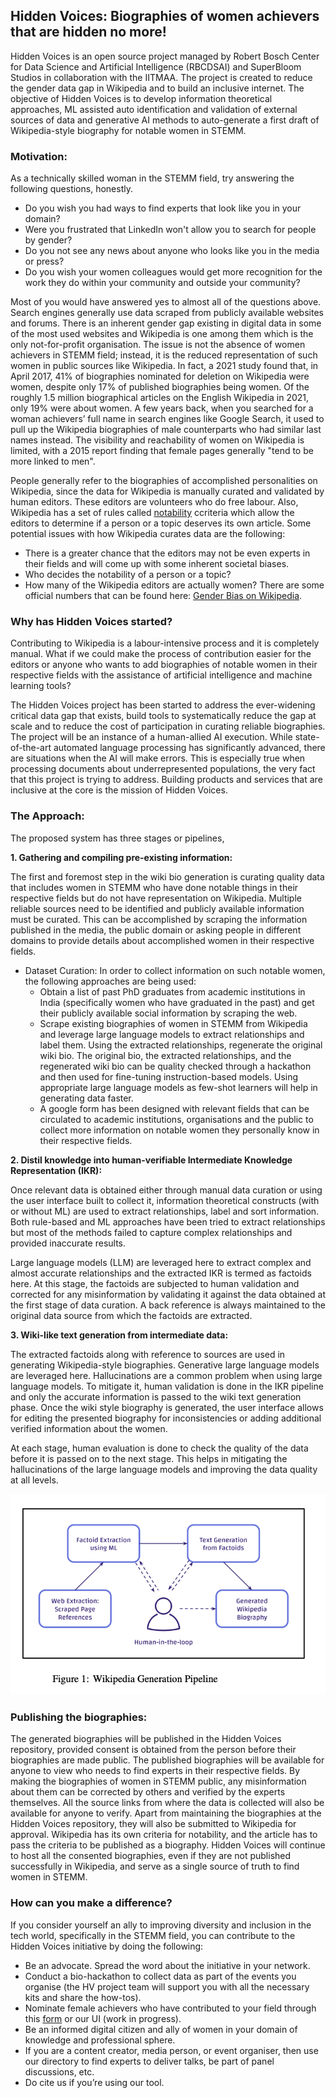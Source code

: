 ## Hidden Voices: Biographies of women achievers that are hidden no more!

Hidden Voices is an open source project managed by Robert Bosch Center for Data Science and Artificial Intelligence (RBCDSAI) and SuperBloom Studios in collaboration with the IITMAA. The project is created to reduce the gender data gap in Wikipedia and to build an inclusive internet. The objective of Hidden Voices is to develop information theoretical approaches, ML assisted auto identification and validation of external sources of data and generative AI methods to auto-generate a first draft of Wikipedia-style biography for notable women in STEMM.

### Motivation:
As a technically skilled woman in the STEMM field, try answering the following questions, honestly.
- Do you wish you had ways to find experts that look like you in your domain? 
- Were you frustrated that LinkedIn won't allow you to search for people by gender? 
- Do you not see any news about anyone who looks like you in the media or press? 
- Do you wish your women colleagues would get more recognition for the work they do within your community and outside your community?

Most of you would have answered yes to almost all of the questions above. Search engines generally use data scraped from publicly available websites and forums. There is an inherent gender gap existing in digital data in some of the most used websites and Wikipedia is one among them which is the only not-for-profit organisation. The issue is not the absence of women achievers in STEMM field; instead, it is the reduced representation of such women in public sources like Wikipedia. In fact, a 2021 study found that, in April 2017, 41% of biographies nominated for deletion on Wikipedia were women, despite only 17% of published biographies being women. Of the roughly 1.5 million biographical articles on the English Wikipedia in 2021, only 19% were about women.
A few years back, when you searched for a woman achievers’ full name in search engines like Google Search, it used to pull up the Wikipedia biographies of male counterparts who had similar last names instead. The visibility and reachability of women on Wikipedia is limited, with a 2015 report finding that female pages generally "tend to be more linked to men". 

People generally refer to the biographies of accomplished personalities on Wikipedia, since the data for Wikipedia is manually curated and validated by human editors. These editors are volunteers who do free labour. Also, Wikipedia has a set of rules called [notability](https://en.wikipedia.org/wiki/Wikipedia:Notability) ccriteria which allow the editors to determine if a person or a topic deserves its own article. Some potential issues with how Wikipedia curates data are the following:

- There is a greater chance that the editors may not be even experts in their fields and will come up with some inherent societal biases.
- Who decides the notability of a person or a topic?
- How many of the Wikipedia editors are actually women? There are some official numbers that can be found here: [Gender Bias on Wikipedia](https://en.wikipedia.org/wiki/Gender_bias_on_Wikipedia).

### Why has Hidden Voices started?
Contributing to Wikipedia is a labour-intensive process and it is completely manual. What if we could make the process of contribution easier for the editors or anyone who wants to add biographies of notable women in their respective fields with the assistance of artificial intelligence and machine learning tools?

The Hidden Voices project has been started to address the ever-widening critical data gap that exists, build tools to systematically reduce the gap at scale and to reduce the cost of participation in curating reliable biographies. The project will be an instance of a human-allied AI execution. While state-of-the-art automated language processing has significantly advanced, there are situations when the AI will make errors. This is especially true when processing documents about underrepresented populations, the very fact that this project is trying to address. Building products and services that are inclusive at the core is the mission of Hidden Voices. 

### The Approach:
The proposed system has three stages or pipelines, 

**1. Gathering and compiling pre-existing information:**

The first and foremost step in the wiki bio generation is curating quality data that includes women in STEMM who have done notable things in their respective fields but do not have representation on Wikipedia. Multiple reliable sources need to be identified and publicly available information must be curated. This can be accomplished by scraping the information published in the media, the public domain or asking people in different domains to provide details about accomplished women in their respective fields.
  - Dataset Curation: In order to collect information on such notable women, the following approaches are being used:
    - Obtain a list of past PhD graduates from academic institutions in India (specifically women who have graduated in the past) and get their publicly available social information by scraping the web.
    - Scrape existing biographies of women in STEMM from Wikipedia and leverage large language models to extract relationships and label them. Using the extracted relationships, regenerate the original wiki bio. The original bio, the extracted relationships, and the regenerated wiki bio can be quality checked through a hackathon and then used for fine-tuning instruction-based models. Using appropriate large language models as few-shot learners will help in generating data faster.
    - A google form has been designed with relevant fields that can be circulated to academic institutions, organisations and the public to collect more information on notable women they personally know in their respective fields.

**2. Distil knowledge into human-verifiable Intermediate Knowledge Representation (IKR):**

Once relevant data is obtained either through manual data curation or using the user interface built to collect it, information theoretical constructs (with or without ML) are used to extract relationships, label and sort information. Both rule-based and ML approaches have been tried to extract relationships but most of the methods failed to capture complex relationships and provided inaccurate results.

Large language models (LLM) are leveraged here to extract complex and almost accurate relationships and the extracted IKR is termed as factoids here. At this stage, the factoids are subjected to human validation and corrected for any misinformation by validating it against the data obtained at the first stage of data curation. A back reference is always maintained to the original data source from which the factoids are extracted.

**3. Wiki-like text generation from intermediate data:**

The extracted factoids along with reference to sources are used in generating Wikipedia-style biographies. Generative large language models are leveraged here. Hallucinations are a common problem when using large language models. To mitigate it, human validation is done in the IKR pipeline and only the accurate information is passed to the wiki text generation phase. Once the wiki style biography is generated, the user interface allows for editing the presented biography for inconsistencies or adding additional verified information about the women.

At each stage, human evaluation is done to check the quality of the data before it is passed on to the next stage. This helps in mitigating the hallucinations of the large language models and improving the data quality at all levels. 

![alt text](https://github.com/hiddenvoices/.github/blob/main/resources/architecture_simple.png?raw=true)

### Publishing the biographies:
The generated biographies will be published in the Hidden Voices repository, provided consent is obtained from the person before their biographies are made public. The published biographies will be available for anyone to view who needs to find experts in their respective fields. By making the biographies of women in STEMM public, any misinformation about them can be corrected by others and verified by the experts themselves. All the source links from where the data is collected will also be available for anyone to verify. Apart from maintaining the biographies at the Hidden Voices repository, they will also be submitted to Wikipedia for approval. Wikipedia has its own criteria for notability, and the article has to pass the criteria to be published as a biography. Hidden Voices will continue to host all the consented biographies, even if they are not published successfully in Wikipedia, and serve as a single source of truth to find women in STEMM.


### How can you make a difference?

If you consider yourself an ally to improving diversity and inclusion in the tech world, specifically in the STEMM field, you can contribute to the Hidden Voices initiative by doing the following:

- Be an advocate. Spread the word about the initiative in your network.
- Conduct a bio-hackathon to collect data as part of the events you organise (the HV project team will support you with all the necessary kits and share the how-tos).
- Nominate female achievers who have contributed to your field through this [form](https://forms.gle/jyfbwUYYKCvyZ9JEA) or our UI (work in progress).
- Be an informed digital citizen and ally of women in your domain of knowledge and professional sphere.
- If you are a content creator, media person, or event organiser, then use our directory to find experts to deliver talks, be part of panel discussions, etc.
- Do cite us if you’re using our tool.



<!--

**Here are some ideas to get you started:**

🙋‍♀️ A short introduction - what is your organization all about?
🌈 Contribution guidelines - how can the community get involved?
👩‍💻 Useful resources - where can the community find your docs? Is there anything else the community should know?
🍿 Fun facts - what does your team eat for breakfast?
🧙 Remember, you can do mighty things with the power of [Markdown](https://docs.github.com/github/writing-on-github/getting-started-with-writing-and-formatting-on-github/basic-writing-and-formatting-syntax)
-->
